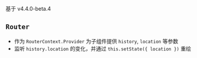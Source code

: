 基于 v4.4.0-beta.4

## `Router`

- 作为 `RouterContext.Provider` 为子组件提供 `history`, `location` 等参数
- 监听 `history.location` 的变化，并通过 `this.setState({ location })` 重绘
